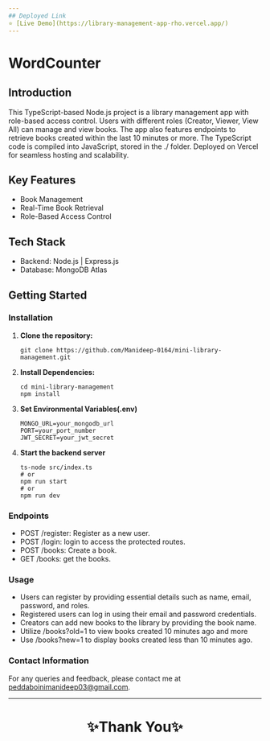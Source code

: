 ```yaml
---
## Deployed Link
⭐ [Live Demo](https://library-management-app-rho.vercel.app/)
---
```


# WordCounter

## Introduction

This TypeScript-based Node.js project is a library management app with role-based access control. Users with different roles (Creator, Viewer, View All) can manage and view books. The app also features endpoints to retrieve books created within the last 10 minutes or more. The TypeScript code is compiled into JavaScript, stored in the ./ folder. Deployed on Vercel for seamless hosting and scalability.

## Key Features

- Book Management
- Real-Time Book Retrieval
- Role-Based Access Control

## Tech Stack

- Backend: Node.js | Express.js
- Database: MongoDB Atlas

## Getting Started

### Installation

1. **Clone the repository:**

   ```shell
   git clone https://github.com/Manideep-0164/mini-library-management.git

   ```

2. **Install Dependencies:**

   ```shell
   cd mini-library-management
   npm install
   ```

3. **Set Environmental Variables(.env)**

   ```shell
   MONGO_URL=your_mongodb_url
   PORT=your_port_number
   JWT_SECRET=your_jwt_secret
   ```

4. **Start the backend server**

   ```shell
   ts-node src/index.ts
   # or
   npm run start
   # or
   npm run dev

   ```

### Endpoints

- POST /register: Register as a new user.
- POST /login: login to access the protected routes.
- POST /books: Create a book.
- GET /books: get the books.

### Usage

- Users can register by providing essential details such as name, email, password, and roles.
- Registered users can log in using their email and password credentials.
- Creators can add new books to the library by providing the book name.
- Utilize /books?old=1 to view books created 10 minutes ago and more
- Use /books?new=1 to display books created less than 10 minutes ago.

### Contact Information

For any queries and feedback, please contact me at [peddaboinimanideep03@gmail.com](mailto:peddaboinimanideep03@gmail.com).

---

<h1 align="center">✨Thank You✨</h1>
